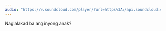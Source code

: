 ```yaml
---
audio: "https://w.soundcloud.com/player/?url=https%3A//api.soundcloud.com/tracks/1406300878%3Fsecret_token%3Ds-vmPPZND7Sso&color=%23ff5500&auto_play=true&hide_related=false&show_comments=true&show_user=true&show_reposts=false&show_teaser=true&visual=true"
---
```


Naglalakad ba ang inyong anak?